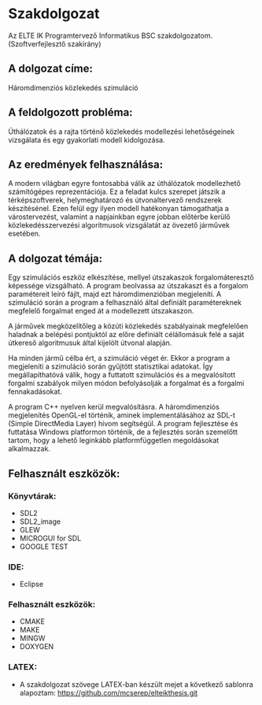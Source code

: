 # Szakdolgozat
Az ELTE IK Programtervező Informatikus BSC szakdolgozatom. (Szoftverfejlesztő szakirány)

## A dolgozat címe:	
Háromdimenziós közlekedés szimuláció

## A feldolgozott probléma:
Úthálózatok és a rajta történő közlekedés modellezési lehetőségeinek vizsgálata és egy gyakorlati modell kidolgozása.

## Az eredmények felhasználása:
A modern világban egyre fontosabbá válik az úthálózatok modellezhető számítógépes reprezentációja. Ez a feladat kulcs szerepet játszik a térképszoftverek, helymeghatározó és útvonaltervező rendszerek készítésénel.
Ezen felül egy ilyen modell hatékonyan támogathatja a várostervezést, valamint a napjainkban egyre jobban előtérbe kerülő közlekedésszervezési algoritmusok vizsgálatát az övezető járművek esetében.

## A dolgozat témája: 
Egy szimulációs eszköz elkészítése, mellyel útszakaszok forgalomáteresztő képessége vizsgálható.
A program beolvassa az útszakaszt és a forgalom paramétereit leíró fájlt, majd ezt háromdimenzióban megjeleníti.
A szimuláció során a program a felhasználó által definiált paramétereknek megfelelő forgalmat enged át a modellezett útszakaszon.

A járművek megközelítőleg a közúti közlekedés szabályainak megfelelően haladnak a belépési pontjuktól az előre definiált célállomásuk felé a saját útkereső algoritmusuk által kijelölt útvonal alapján.

Ha minden jármű célba ért, a szimuláció véget ér. Ekkor a program a megjeleníti a szimuláció során gyűjtött statisztikai adatokat. Így megállapíthatóvá válik, hogy a futtatott szimulációs és a megvalósított forgalmi szabályok milyen módon befolyásolják a forgalmat és a forgalmi fennakadásokat.

A program C++ nyelven kerül megvalósításra. A háromdimenziós megjelenítés OpenGL-el történik, aminek implementálásához az  SDL-t (Simple DirectMedia Layer) hívom segítségül.
A program fejlesztése és futtatása Windows platformon történik, de a fejlesztés során szemelőtt tartom, hogy a lehető leginkább platformfüggetlen megoldásokat alkalmazzak.

## Felhasznált eszközök:
### Könyvtárak:
- SDL2
- SDL2_image
- GLEW
- MICROGUI for SDL
- GOOGLE TEST
### IDE:
- Eclipse
### Felhasznált eszközök:
- CMAKE
- MAKE
- MINGW
- DOXYGEN
### LATEX:
- A szakdolgozat szövege LATEX-ban készült mejet a következő sablonra alapoztam: https://github.com/mcserep/elteikthesis.git